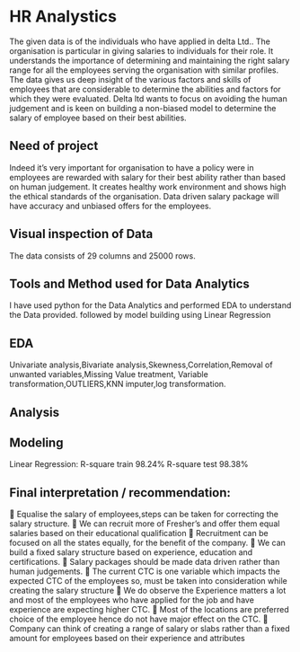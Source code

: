 
# HR Analystics

The given data is of the individuals who have applied in delta Ltd.. The organisation is particular in giving salaries to individuals for their role. It understands the importance of determining and maintaining the right salary range for all the employees serving the organisation with similar profiles. The data gives us deep insight of the various factors and skills of employees that are considerable to determine the abilities and factors for which they were evaluated. Delta ltd wants to focus on avoiding the human judgement and is keen on building a non-biased model to determine the salary of employee based on their best abilities.  


## Need of project
Indeed it’s very important for organisation to have a policy were in employees are rewarded with salary for their best ability rather than based on human judgement. It creates healthy work environment and shows high the ethical standards of the organisation. Data driven salary package will have accuracy and unbiased offers for the employees.
## Visual inspection of Data
The data consists of 29 columns and 25000 rows.
## Tools and Method used for Data Analytics 
I have used python for the Data Analytics and performed EDA to understand the Data provided. followed by model building using Linear Regression
## EDA
Univariate analysis,Bivariate analysis,Skewness,Correlation,Removal of unwanted variables,Missing Value treatment,
Variable transformation,OUTLIERS,KNN imputer,log transformation.
## Analysis
[]()
## Modeling
Linear Regression: R-square train	98.24%
R-square test	98.38%
## Final interpretation / recommendation:

	Equalise the salary of employees,steps can be taken for correcting the salary structure. 
	We can recruit more of Fresher’s and offer them equal salaries based on their educational qualification
	Recruitment can be focused on all the states equally, for the benefit of the company.
	We can build a fixed salary structure based on experience, education and certifications.
	Salary packages should be made data driven rather than human judgements.
	The current CTC is one variable which impacts the expected CTC of the employees so, must be taken into consideration while creating the salary structure 
	We do observe the Experience matters a lot and most of the employees who have applied for the job and have experience are expecting higher CTC.
	Most of the locations are preferred choice of the employee hence do not have major effect on the CTC.
	Company can think of creating a range of salary or slabs rather than a fixed amount for employees based on their experience and attributes 

